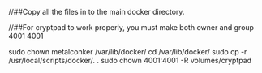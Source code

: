 //##Copy all the files in to the main docker directory.

//##For cryptpad to work properly, you must make both owner and group 4001 4001

sudo chown metalconker /var/lib/docker/
cd /var/lib/docker/
sudo cp -r /usr/local/scripts/docker/. .
sudo chown 4001:4001 -R volumes/cryptpad
